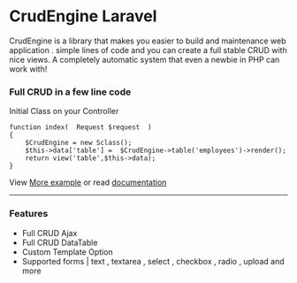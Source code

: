 # CrudEngine Laravel
CrudEngine is a library that makes you  easier to build and maintenance web application . simple lines of code and you can create a full stable CRUD with nice views. A completely automatic system that even a newbie in PHP can work with! 


### Full CRUD in a few line code
Initial Class on your Controller
```
function index(  Request $request  )
{
	$CrudEngine = new Sclass();
	$this->data['table'] =  $CrudEngine->table('employees')->render();
	return view('table',$this->data);
}
```

View [More example](https://crudengine.sximo5.net/)  or read [documentation](https://github.com/Sximo5/Crud-Engine-Laravel/wiki) 


***


### Features 

* Full CRUD Ajax
* Full CRUD DataTable
* Custom Template Option
* Supported forms | text , textarea , select , checkbox , radio , upload and more


 

